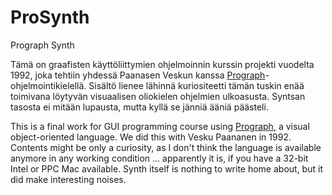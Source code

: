 # ProSynth
Prograph Synth

Tämä on graafisten käyttöliittymien ohjelmoinnin kurssin projekti vuodelta 1992, joka tehtiin yhdessä Paanasen Veskun
kanssa [Prograph](https://en.wikipedia.org/wiki/Prograph)-ohjelmointikielellä.  Sisältö lienee lähinnä kuriositeetti
tämän tuskin enää toimivana löytyvän visuaalisen oliokielen ohjelmien ulkoasusta.  Syntsan tasosta ei mitään lupausta,
mutta kyllä se jänniä ääniä päästeli.

This is a final work for GUI programming course using [Prograph](https://en.wikipedia.org/wiki/Prograph),
a visual object-oriented language.  We did this with Vesku Paananen in 1992.  Contents might be only a curiosity,
as I don't think the language is available anymore in any working condition … apparently it is, if you have
a 32-bit Intel or PPC Mac available.  Synth itself is nothing to write home about, but it did make interesting noises.
